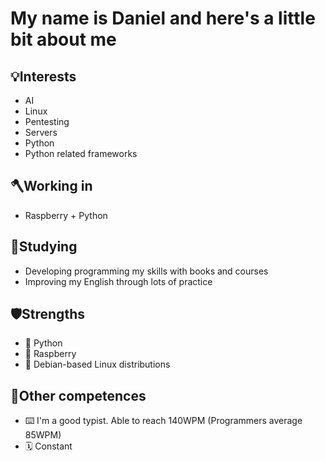 <h1> My name is Daniel and here's a little bit about me</h1>

## 💡Interests 
- AI
- Linux
- Pentesting
- Servers
- Python
- Python related frameworks

## 🪓Working in
- Raspberry + Python

## 🌱Studying
- Developing programming my skills with books and courses
- Improving my English through lots of practice

## 🛡️Strengths
- 🐍 Python
- 🍇 Raspberry
- 🐧 Debian-based Linux distributions

## 🧠Other competences 
- ⌨️ I'm a good typist. Able to reach 140WPM (Programmers average 85WPM)
- 🗓️ Constant



<!--
**VarmiloVA/VarmiloVA** is a ✨ _special_ ✨ repository because its `README.md` (this file) appears on your GitHub profile.

Here are some ideas to get you started:

- 🔭 I’m currently working on ...
- 🌱 I’m currently learning ...
- 👯 I’m looking to collaborate on ...
- 🤔 I’m looking for help with ...
- 💬 Ask me about ...
- 📫 How to reach me: ...
- 😄 Pronouns: ...
- ⚡ Fun fact: ...
-->
